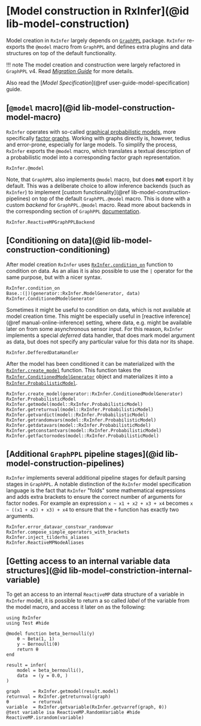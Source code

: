 # [Model construction in RxInfer](@id lib-model-construction)

Model creation in `RxInfer` largely depends on [`GraphPPL`](https://github.com/ReactiveBayes/GraphPPL.jl) package.
`RxInfer` re-exports the `@model` macro from `GraphPPL` and defines extra plugins and data structures on top of the default functionality.

!!! note
    The model creation and construction were largely refactored in `GraphPPL` v4. 
    Read [_Migration Guide_](https://reactivebayes.github.io/GraphPPL.jl/stable/migration_3_to_4/) for more details.

Also read the [_Model Specification_](@ref user-guide-model-specification) guide.

## [`@model` macro](@id lib-model-construction-model-macro)

`RxInfer` operates with so-called [graphical probabilistic models](https://en.wikipedia.org/wiki/Graphical_model), more specifically [factor graphs](https://en.wikipedia.org/wiki/Factor_graph). Working with graphs directly is, however, tedius and error-prone, especially for large models. To simplify the process, `RxInfer` exports the `@model` macro, which translates a textual description of a probabilistic model into a corresponding factor graph representation.

```@docs
RxInfer.@model
```

Note, that `GraphPPL` also implements `@model` macro, but does **not** export it by default. This was a deliberate choice to allow inference backends (such as `RxInfer`) to implement [custom functionality](@ref lib-model-construction-pipelines) on top of the default `GraphPPL.@model` macro. This is done with a custom  _backend_ for `GraphPPL.@model` macro. Read more about backends in the corresponding section of `GraphPPL` [documentation](https://github.com/ReactiveBayes/GraphPPL.jl).

```@docs
RxInfer.ReactiveMPGraphPPLBackend
```

## [Conditioning on data](@id lib-model-construction-conditioning)

After model creation `RxInfer` uses [`RxInfer.condition_on`](@ref) function to condition on data. 
As an alias it is also possible to use the `|` operator for the same purpose, but with a nicer syntax.


```@docs
RxInfer.condition_on
Base.:(|)(generator::RxInfer.ModelGenerator, data)
RxInfer.ConditionedModelGenerator
```

Sometimes it might be useful to condition on data, which is not available at model creation time. 
This might be especially useful in [reactive inference](@ref manual-online-inference) setting, where data, e.g. might be available later on from some asynchronous sensor input. For this reason, `RxInfer` implements a special _deferred_ data handler, that does mark model argument as data, but does not specify any particular value for this data nor its shape.

```@docs 
RxInfer.DefferedDataHandler
```

After the model has been conditioned it can be materialized with the [`RxInfer.create_model`](@ref) function.
This function takes the [`RxInfer.ConditionedModelGenerator`](@ref) object and materializes it into a [`RxInfer.ProbabilisticModel`](@ref).

```@docs 
RxInfer.create_model(generator::RxInfer.ConditionedModelGenerator)
RxInfer.ProbabilisticModel
RxInfer.getmodel(model::RxInfer.ProbabilisticModel)
RxInfer.getreturnval(model::RxInfer.ProbabilisticModel)
RxInfer.getvardict(model::RxInfer.ProbabilisticModel)
RxInfer.getrandomvars(model::RxInfer.ProbabilisticModel)
RxInfer.getdatavars(model::RxInfer.ProbabilisticModel)
RxInfer.getconstantvars(model::RxInfer.ProbabilisticModel)
RxInfer.getfactornodes(model::RxInfer.ProbabilisticModel)
```

## [Additional `GraphPPL` pipeline stages](@id lib-model-construction-pipelines)

`RxInfer` implements several additional pipeline stages for default parsing stages in `GraphPPL`.
A notable distinction of the `RxInfer` model specification language is the fact that `RxInfer` "folds" 
some mathematical expressions and adds extra brackets to ensure the correct number of arguments for factor nodes.
For example an expression `x ~ x1 + x2 + x3 + x4` becomes `x ~ ((x1 + x2) + x3) + x4` to ensure that the `+` function has exactly two arguments.
 
```@docs 
RxInfer.error_datavar_constvar_randomvar
RxInfer.compose_simple_operators_with_brackets
RxInfer.inject_tilderhs_aliases
RxInfer.ReactiveMPNodeAliases
```

## [Getting access to an internal variable data structures](@id lib-model-constriction-internal-variable)

To get an access to an internal `ReactiveMP` data structure of a variable in `RxInfer` model, it is possible to return 
a so called _label_ of the variable from the model macro, and access it later on as the following:

```@example internal-access
using RxInfer
using Test #hide

@model function beta_bernoulli(y)
    θ ~ Beta(1, 1)
    y ~ Bernoulli(θ)
    return θ
end

result = infer(
    model = beta_bernoulli(),
    data  = (y = 0.0, )
)
```

```@example internal-access
graph     = RxInfer.getmodel(result.model)
returnval = RxInfer.getreturnval(graph)
θ         = returnval
variable  = RxInfer.getvariable(RxInfer.getvarref(graph, θ))
@test variable isa ReactiveMP.RandomVariable #hide
ReactiveMP.israndom(variable)
```
